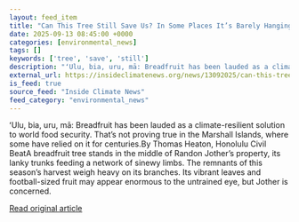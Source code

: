 ```yaml
---
layout: feed_item
title: "Can This Tree Still Save Us? In Some Places It’s Barely Hanging On"
date: 2025-09-13 08:45:00 +0000
categories: [environmental_news]
tags: []
keywords: ['tree', 'save', 'still']
description: "ʻUlu, bia, uru, mā: Breadfruit has been lauded as a climate-resilient solution to world food security"
external_url: https://insideclimatenews.org/news/13092025/can-this-tree-still-save-us-in-some-places-its-barely-hanging-on/
is_feed: true
source_feed: "Inside Climate News"
feed_category: "environmental_news"
---
```


ʻUlu, bia, uru, mā: Breadfruit has been lauded as a climate-resilient solution to world food security. That’s not proving true in the Marshall Islands, where some have relied on it for centuries.By Thomas Heaton, Honolulu Civil BeatA breadfruit tree stands in the middle of Randon Jother’s property, its lanky trunks feeding a network of sinewy limbs. The remnants of this season’s harvest weigh heavy on its branches. Its vibrant leaves and football-sized fruit may appear enormous to the untrained eye, but Jother is concerned.

[Read original article](https://insideclimatenews.org/news/13092025/can-this-tree-still-save-us-in-some-places-its-barely-hanging-on/)
